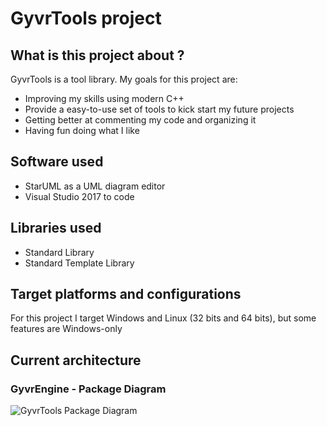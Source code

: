 # GyvrTools project

## What is this project about ?
GyvrTools is a tool library. My goals for this project are:
- Improving my skills using modern C++
- Provide a easy-to-use set of tools to kick start my future projects
- Getting better at commenting my code and organizing it
- Having fun doing what I like

## Software used
- StarUML as a UML diagram editor
- Visual Studio 2017 to code

## Libraries used
- Standard Library
- Standard Template Library

## Target platforms and configurations
For this project I target Windows and Linux (32 bits and 64 bits), but some features are Windows-only

## Current architecture 

### GyvrEngine - Package Diagram
![GyvrTools Package Diagram](Documentation/Package%Diagram.svg)
